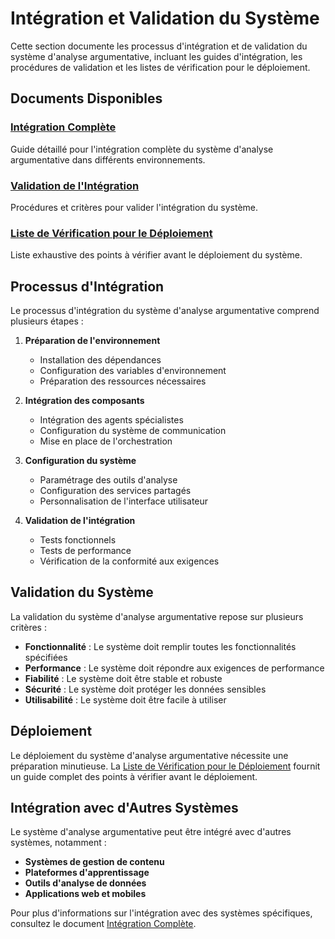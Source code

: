 # Intégration et Validation du Système

Cette section documente les processus d'intégration et de validation du système d'analyse argumentative, incluant les guides d'intégration, les procédures de validation et les listes de vérification pour le déploiement.

## Documents Disponibles

### [Intégration Complète](./integration_complete.md)
Guide détaillé pour l'intégration complète du système d'analyse argumentative dans différents environnements.

### [Validation de l'Intégration](./validation_integration.md)
Procédures et critères pour valider l'intégration du système.

### [Liste de Vérification pour le Déploiement](./liste_verification_deploiement.md)
Liste exhaustive des points à vérifier avant le déploiement du système.

## Processus d'Intégration

Le processus d'intégration du système d'analyse argumentative comprend plusieurs étapes :

1. **Préparation de l'environnement**
   - Installation des dépendances
   - Configuration des variables d'environnement
   - Préparation des ressources nécessaires

2. **Intégration des composants**
   - Intégration des agents spécialistes
   - Configuration du système de communication
   - Mise en place de l'orchestration

3. **Configuration du système**
   - Paramétrage des outils d'analyse
   - Configuration des services partagés
   - Personnalisation de l'interface utilisateur

4. **Validation de l'intégration**
   - Tests fonctionnels
   - Tests de performance
   - Vérification de la conformité aux exigences

## Validation du Système

La validation du système d'analyse argumentative repose sur plusieurs critères :

- **Fonctionnalité** : Le système doit remplir toutes les fonctionnalités spécifiées
- **Performance** : Le système doit répondre aux exigences de performance
- **Fiabilité** : Le système doit être stable et robuste
- **Sécurité** : Le système doit protéger les données sensibles
- **Utilisabilité** : Le système doit être facile à utiliser

## Déploiement

Le déploiement du système d'analyse argumentative nécessite une préparation minutieuse. La [Liste de Vérification pour le Déploiement](./liste_verification_deploiement.md) fournit un guide complet des points à vérifier avant le déploiement.

## Intégration avec d'Autres Systèmes

Le système d'analyse argumentative peut être intégré avec d'autres systèmes, notamment :

- **Systèmes de gestion de contenu**
- **Plateformes d'apprentissage**
- **Outils d'analyse de données**
- **Applications web et mobiles**

Pour plus d'informations sur l'intégration avec des systèmes spécifiques, consultez le document [Intégration Complète](./integration_complete.md).